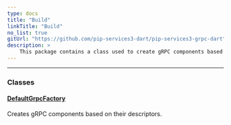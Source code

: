 ```yaml
---
type: docs
title: "Build"
linkTitle: "Build"
no_list: true
gitUrl: "https://github.com/pip-services3-dart/pip-services3-grpc-dart"
description: >
    This package contains a class used to create gRPC components based on their descriptors. [gRPC](https://grpc.io/) is a high performance, open source universal RPC framework that can run in any enviroment. 
---
```

---

<div class="module-body"> 

### Classes

#### [DefaultGrpcFactory](default_grpc_factory)
Creates gRPC components based on their descriptors.


</div>

